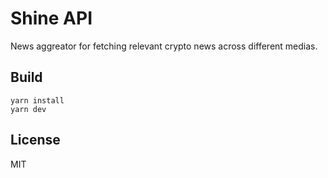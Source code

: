 # Shine API
News aggreator for fetching relevant crypto news across different medias.

## Build
```
yarn install
yarn dev
```
## License
MIT